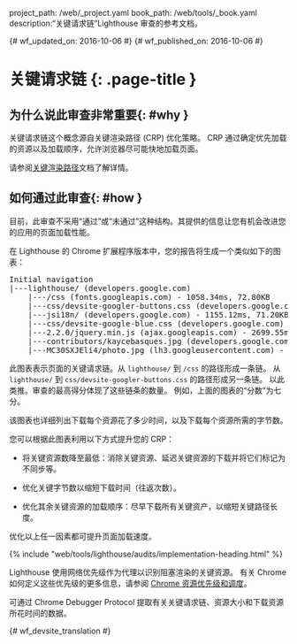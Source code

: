 project_path: /web/_project.yaml
book_path: /web/tools/_book.yaml
description:“关键请求链”Lighthouse 审查的参考文档。

{# wf_updated_on: 2016-10-06 #}
{# wf_published_on: 2016-10-06 #}

# 关键请求链 {: .page-title }

## 为什么说此审查非常重要{: #why }

关键请求链这个概念源自关键渲染路径 (CRP) 优化策略。
CRP 通过确定优先加载的资源以及加载顺序，允许浏览器尽可能快地加载页面。



请参阅[关键渲染路径](/web/fundamentals/performance/critical-rendering-path/)文档了解详情。



## 如何通过此审查{: #how }

目前，此审查不采用“通过”或“未通过”这种结构。其提供的信息让您有机会改进您的应用的页面加载性能。



在 Lighthouse 的 Chrome 扩展程序版本中，您的报告将生成一个类似如下的图表：


<pre>
Initial navigation
|---lighthouse/ (developers.google.com)
    |---/css (fonts.googleapis.com) - 1058.34ms, 72.80KB
    |---css/devsite-googler-buttons.css (developers.google.com) - 1147.25ms, 70.77KB
    |---jsi18n/ (developers.google.com) - 1155.12ms, 71.20KB
    |---css/devsite-google-blue.css (developers.google.com) - 2034.57ms, 85.83KB
    |---2.2.0/jquery.min.js (ajax.googleapis.com) - 2699.55ms, 99.92KB
    |---contributors/kaycebasques.jpg (developers.google.com) - 2841.54ms, 84.74KB
    |---MC30SXJEli4/photo.jpg (lh3.googleusercontent.com) - 3200.39ms, 73.59KB
</pre>

此图表表示页面的关键请求链。从 `lighthouse/` 到 `/css` 的路径形成一条链。
从 `lighthouse/` 到 `css/devsite-googler-buttons.css` 的路径形成另一条链。
以此类推。审查的最高得分体现了这些链条的数量。
例如，上面的图表的“分数”为七分。


该图表也详细列出下载每个资源花了多少时间，以及下载每个资源所需的字节数。


您可以根据此图表利用以下方式提升您的 CRP：

* 将关键资源数降至最低：消除关键资源、延迟关键资源的下载并将它们标记为不同步等。

* 优化关键字节数以缩短下载时间（往返次数）。

* 优化其余关键资源的加载顺序：尽早下载所有关键资产，以缩短关键路径长度。



优化以上任一因素都可提升页面加载速度。

{% include "web/tools/lighthouse/audits/implementation-heading.html" %}

Lighthouse 使用网络优先级作为代理以识别阻塞渲染的关键资源。
有关 Chrome 如何定义这些优先级的更多信息，请参阅 [Chrome 资源优先级和调度](https://docs.google.com/document/d/1bCDuq9H1ih9iNjgzyAL0gpwNFiEP4TZS-YLRp_RuMlc)。



可通过 Chrome Debugger Protocol 提取有关关键请求链、资源大小和下载资源所花时间的数据。



{# wf_devsite_translation #}
